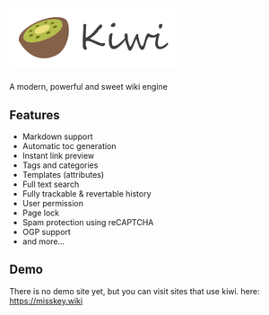 # <img src="/kiwi.svg" width="300px" alt="Kiwi"/>
A modern, powerful and sweet wiki engine

## Features
* Markdown support
* Automatic toc generation
* Instant link preview
* Tags and categories
* Templates (attributes)
* Full text search
* Fully trackable & revertable history
* User permission
* Page lock
* Spam protection using reCAPTCHA
* OGP support
* and more...

## Demo
There is no demo site yet, but you can visit sites that use kiwi.
here: https://misskey.wiki
